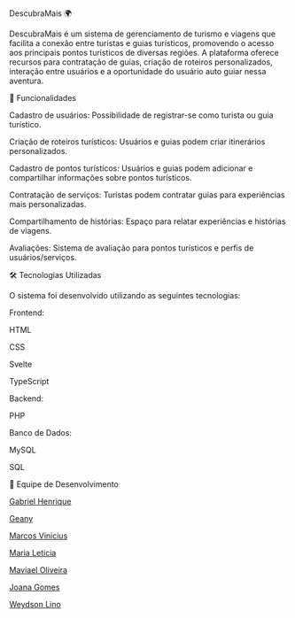 DescubraMais 🌍



DescubraMais é um sistema de gerenciamento de turismo e viagens que facilita a conexão entre turistas e guias turísticos, promovendo o acesso aos principais pontos turísticos de diversas regiões. A plataforma oferece recursos para contratação de guias, criação de roteiros personalizados, interação entre usuários e a oportunidade do usuário auto guiar nessa aventura.




📌 Funcionalidades




Cadastro de usuários: Possibilidade de registrar-se como turista ou guia turístico.

Criação de roteiros turísticos: Usuários e guias podem criar itinerários personalizados.

Cadastro de pontos turísticos: Usuários e guias podem adicionar e compartilhar informações sobre pontos turísticos.

Contratação de serviços: Turistas podem contratar guias para experiências mais personalizadas.

Compartilhamento de histórias: Espaço para relatar experiências e histórias de viagens.

Avaliações: Sistema de avaliação para pontos turísticos e perfis de usuários/serviços.


🛠 Tecnologias Utilizadas

O sistema foi desenvolvido utilizando as seguintes tecnologias:

Frontend:

HTML

CSS

Svelte

TypeScript

Backend:

PHP

Banco de Dados:

MySQL

SQL

👥 Equipe de Desenvolvimento

[Gabriel Henrique](https://github.com/crocodileBigger)

[Geany]()

[Marcos Vinicius](https://github.com/Dido3535)

[Maria Leticia](https://github.com/Letdiasc)

[Maviael Oliveira](https://github.com/MaviMelo)

[Joana Gomes](https://github.com/JoanaG0mes)

[Weydson Lino](https://github.com/weydsonlino)

